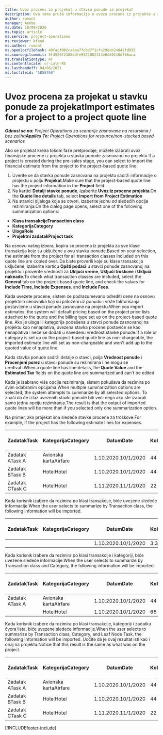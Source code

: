```yaml
---
title: Uvoz procena za projekat u stavku ponude za projekat
description: Ova tema pruža informacije o uvozu procena iz projekta u stavku ponude za projekat.
author: rumant
manager: Annbe
ms.date: 10/09/2020
ms.topic: article
ms.service: project-operations
ms.reviewer: kfend
ms.author: rumant
ms.openlocfilehash: 40facf002ca8aa77cbd7f1cfa29dab24842fd932
ms.sourcegitcommit: 5fd529f2308edfe9322082313e6d50146df56aca
ms.translationtype: HT
ms.contentlocale: sr-Latn-RS
ms.lasthandoff: 04/06/2021
ms.locfileid: "5858760"
---
```

# <a name="import-estimates-for-a-project-to-a-project-quote-line"></a><span data-ttu-id="80726-103">Uvoz procena za projekat u stavku ponude za projekat</span><span class="sxs-lookup"><span data-stu-id="80726-103">Import estimates for a project to a project quote line</span></span>

<span data-ttu-id="80726-104">_**Odnosi se na:** Project Operations za scenarije zasnovane na resursima / bez zaliha_</span><span class="sxs-lookup"><span data-stu-id="80726-104">_**Applies To:** Project Operations for resource/non-stocked based scenarios_</span></span>


<span data-ttu-id="80726-105">Ako se projekat kreira tokom faze pretprodaje, možete izabrati uvoz finansijske procene iz projekta u stavku ponude zasnovanu na projektu.</span><span class="sxs-lookup"><span data-stu-id="80726-105">If a project is created during the pre-sales stage, you can select to import the financial estimate from the project to the project-based quote line.</span></span>

1. <span data-ttu-id="80726-106">Uverite se da stavka ponude zasnovana na projektu sadrži informacije o projektu u polju **Projekat**.</span><span class="sxs-lookup"><span data-stu-id="80726-106">Make sure that the project-based quote line has the project information in the **Project** field.</span></span>
2. <span data-ttu-id="80726-107">Na kartici **Detalji stavke ponude**, izaberite **Uvoz iz procene projekta**.</span><span class="sxs-lookup"><span data-stu-id="80726-107">On the **Quote line details** tab, select **Import from Project Estimation**.</span></span>
3. <span data-ttu-id="80726-108">Na stranici dijaloga koja se otvori, izaberite jednu od sledećih opcija rezimiranja:</span><span class="sxs-lookup"><span data-stu-id="80726-108">On the dialog page opens, select one of the following summarization options:</span></span>

  - <span data-ttu-id="80726-109">**Klasa transakcije**</span><span class="sxs-lookup"><span data-stu-id="80726-109">**Transaction class**</span></span>
  - <span data-ttu-id="80726-110">**Kategorija**</span><span class="sxs-lookup"><span data-stu-id="80726-110">**Category**</span></span>
  - <span data-ttu-id="80726-111">**Uloga**</span><span class="sxs-lookup"><span data-stu-id="80726-111">**Role**</span></span> 
  - <span data-ttu-id="80726-112">**Projektni zadatak**</span><span class="sxs-lookup"><span data-stu-id="80726-112">**Project task**</span></span>

<span data-ttu-id="80726-113">Na osnovu vašeg izbora, kopira se procena iz projekta za sve klase transakcija koje su uključene u ovu stavku ponude.</span><span class="sxs-lookup"><span data-stu-id="80726-113">Based on your selection, the estimate from the project for all transaction classes included on this quote line are copied over.</span></span> <span data-ttu-id="80726-114">Da biste proverili koje su klase transakcija uključene, izaberite karticu **Opšti podaci** u stavci ponude zasnovanoj na projektu i proverite vrednosti za **Uključi vreme**, **Uključi troškove** i **Uključi naknade**.</span><span class="sxs-lookup"><span data-stu-id="80726-114">To check what transaction classes are included, select the **General** tab on the project-based quote line, and check the values for **Include Time**, **Include Expenses**, and **Include Fees**.</span></span>

<span data-ttu-id="80726-115">Kada uvezete procene, sistem će podrazumevano odrediti cene na osnovu projektnih cenovnika koji su priloženi uz ponudu i vrste fakturisanja postavljene u stavci ponude zasnovane na projektu.</span><span class="sxs-lookup"><span data-stu-id="80726-115">When you import estimates, the system will default pricing based on the project price lists attached to the quote and the billing type set up on the project-based quote line.</span></span> <span data-ttu-id="80726-116">Ako je uloga ili kategorija podešena u stavci ponude zasnovanoj na projektu kao nenaplativa, uvezena stavka procene postaviće se kao nenaplativa i neće se dodati u navedenu vrednost stavke ponude.</span><span class="sxs-lookup"><span data-stu-id="80726-116">If a role or category is set up on the project-based quote line as non-chargeable, the imported estimate line will set as non-chargeable and won't add up to the quoted value of quote line.</span></span>

<span data-ttu-id="80726-117">Kada stavka ponude sadrži detalje o stavci, polja **Vrednost ponude** i **Procenjeni porez** u stavci ponude su rezimirana i ne mogu se uređivati.</span><span class="sxs-lookup"><span data-stu-id="80726-117">When a quote line has line details, the **Quote Value** and the **Estimated Tax** fields on the quote line are summarized and can't be edited.</span></span>

<span data-ttu-id="80726-118">Kada je izabrano više opcija rezimiranja, sistem pokušava da rezimira po svim odabranim opcijama.</span><span class="sxs-lookup"><span data-stu-id="80726-118">When multiple summarization options are selected, the system attempts to summarize by all selected options.</span></span> <span data-ttu-id="80726-119">To znači da će izlaz uvezenih stavki ponude biti veći nego ako ste izabrali samo jednu opciju rezimiranja.</span><span class="sxs-lookup"><span data-stu-id="80726-119">The result is that the output of imported quote lines will be more than if you selected only one summarization option.</span></span>

<span data-ttu-id="80726-120">Na primer, ako projekat ima sledeće stavke procene za troškove.</span><span class="sxs-lookup"><span data-stu-id="80726-120">For example, if the project has the following estimate lines for expenses.</span></span>

| <span data-ttu-id="80726-121">Zadatak</span><span class="sxs-lookup"><span data-stu-id="80726-121">Task</span></span> | <span data-ttu-id="80726-122">Kategorija</span><span class="sxs-lookup"><span data-stu-id="80726-122">Category</span></span> | <span data-ttu-id="80726-123">Datum</span><span class="sxs-lookup"><span data-stu-id="80726-123">Date</span></span> | <span data-ttu-id="80726-124">Količina</span><span class="sxs-lookup"><span data-stu-id="80726-124">Quantity</span></span> | <span data-ttu-id="80726-125">Cena po jedinici</span><span class="sxs-lookup"><span data-stu-id="80726-125">Unit price</span></span> | <span data-ttu-id="80726-126">Iznos</span><span class="sxs-lookup"><span data-stu-id="80726-126">Amount</span></span> |
| --- | --- | --- | --- | --- | --- |
| <span data-ttu-id="80726-127">Zadatak A</span><span class="sxs-lookup"><span data-stu-id="80726-127">Task A</span></span> | <span data-ttu-id="80726-128">Avionska karta</span><span class="sxs-lookup"><span data-stu-id="80726-128">Airfare</span></span> | <span data-ttu-id="80726-129">1.10.2020.</span><span class="sxs-lookup"><span data-stu-id="80726-129">10/1/2020</span></span> | <span data-ttu-id="80726-130">4</span><span class="sxs-lookup"><span data-stu-id="80726-130">4</span></span> | <span data-ttu-id="80726-131">400</span><span class="sxs-lookup"><span data-stu-id="80726-131">400</span></span> | <span data-ttu-id="80726-132">1600</span><span class="sxs-lookup"><span data-stu-id="80726-132">1600</span></span> |
| <span data-ttu-id="80726-133">Zadatak B</span><span class="sxs-lookup"><span data-stu-id="80726-133">Task B</span></span> | <span data-ttu-id="80726-134">Hotel</span><span class="sxs-lookup"><span data-stu-id="80726-134">Hotel</span></span> | <span data-ttu-id="80726-135">1.10.2020.</span><span class="sxs-lookup"><span data-stu-id="80726-135">10/1/2020</span></span> | <span data-ttu-id="80726-136">4</span><span class="sxs-lookup"><span data-stu-id="80726-136">4</span></span> | <span data-ttu-id="80726-137">200</span><span class="sxs-lookup"><span data-stu-id="80726-137">200</span></span> | <span data-ttu-id="80726-138">800</span><span class="sxs-lookup"><span data-stu-id="80726-138">800</span></span> |
| <span data-ttu-id="80726-139">Zadatak C</span><span class="sxs-lookup"><span data-stu-id="80726-139">Task C</span></span> | <span data-ttu-id="80726-140">Hotel</span><span class="sxs-lookup"><span data-stu-id="80726-140">Hotel</span></span> | <span data-ttu-id="80726-141">1.11.2020.</span><span class="sxs-lookup"><span data-stu-id="80726-141">11/1/2020</span></span> | <span data-ttu-id="80726-142">2</span><span class="sxs-lookup"><span data-stu-id="80726-142">2</span></span> | <span data-ttu-id="80726-143">200</span><span class="sxs-lookup"><span data-stu-id="80726-143">200</span></span> | <span data-ttu-id="80726-144">400</span><span class="sxs-lookup"><span data-stu-id="80726-144">400</span></span> |

<span data-ttu-id="80726-145">Kada korisnik izabere da rezimira po klasi transakcije, biće uvezene sledeće informacije.</span><span class="sxs-lookup"><span data-stu-id="80726-145">When the user selects to summarize by Transaction class, the following information will be imported.</span></span>

| <span data-ttu-id="80726-146">Zadatak</span><span class="sxs-lookup"><span data-stu-id="80726-146">Task</span></span> | <span data-ttu-id="80726-147">Kategorija</span><span class="sxs-lookup"><span data-stu-id="80726-147">Category</span></span> | <span data-ttu-id="80726-148">Datum</span><span class="sxs-lookup"><span data-stu-id="80726-148">Date</span></span> | <span data-ttu-id="80726-149">Količina</span><span class="sxs-lookup"><span data-stu-id="80726-149">Quantity</span></span> | <span data-ttu-id="80726-150">Cena po jedinici</span><span class="sxs-lookup"><span data-stu-id="80726-150">Unit price</span></span> | <span data-ttu-id="80726-151">Iznos</span><span class="sxs-lookup"><span data-stu-id="80726-151">Amount</span></span> |
| --- | --- | --- | --- | --- | --- |
| | | <span data-ttu-id="80726-152">1.10.2020.</span><span class="sxs-lookup"><span data-stu-id="80726-152">10/1/2020</span></span> | <span data-ttu-id="80726-153">3.34</span><span class="sxs-lookup"><span data-stu-id="80726-153">3.34</span></span> | <span data-ttu-id="80726-154">840</span><span class="sxs-lookup"><span data-stu-id="80726-154">840</span></span> | <span data-ttu-id="80726-155">2800</span><span class="sxs-lookup"><span data-stu-id="80726-155">2800</span></span> |

<span data-ttu-id="80726-156">Kada korisnik izabere da rezimira po klasi transakcije i kategoriji, biće uvezene sledeće informacije.</span><span class="sxs-lookup"><span data-stu-id="80726-156">When the user selects to summarize by Transaction class and Category, the following information will be imported.</span></span>

| <span data-ttu-id="80726-157">Zadatak</span><span class="sxs-lookup"><span data-stu-id="80726-157">Task</span></span> | <span data-ttu-id="80726-158">Kategorija</span><span class="sxs-lookup"><span data-stu-id="80726-158">Category</span></span> | <span data-ttu-id="80726-159">Datum</span><span class="sxs-lookup"><span data-stu-id="80726-159">Date</span></span> | <span data-ttu-id="80726-160">Količina</span><span class="sxs-lookup"><span data-stu-id="80726-160">Quantity</span></span> | <span data-ttu-id="80726-161">Cena po jedinici</span><span class="sxs-lookup"><span data-stu-id="80726-161">Unit price</span></span> | <span data-ttu-id="80726-162">Iznos</span><span class="sxs-lookup"><span data-stu-id="80726-162">Amount</span></span> |
| --- | --- | --- | --- | --- | --- |
| <span data-ttu-id="80726-163">Zadatak A</span><span class="sxs-lookup"><span data-stu-id="80726-163">Task A</span></span> | <span data-ttu-id="80726-164">Avionska karta</span><span class="sxs-lookup"><span data-stu-id="80726-164">Airfare</span></span> | <span data-ttu-id="80726-165">1.10.2020.</span><span class="sxs-lookup"><span data-stu-id="80726-165">10/1/2020</span></span> | <span data-ttu-id="80726-166">4</span><span class="sxs-lookup"><span data-stu-id="80726-166">4</span></span> | <span data-ttu-id="80726-167">400</span><span class="sxs-lookup"><span data-stu-id="80726-167">400</span></span> | <span data-ttu-id="80726-168">1600</span><span class="sxs-lookup"><span data-stu-id="80726-168">1600</span></span> |
| | <span data-ttu-id="80726-169">Hotel</span><span class="sxs-lookup"><span data-stu-id="80726-169">Hotel</span></span> | <span data-ttu-id="80726-170">1.10.2020.</span><span class="sxs-lookup"><span data-stu-id="80726-170">10/1/2020</span></span> | <span data-ttu-id="80726-171">6</span><span class="sxs-lookup"><span data-stu-id="80726-171">6</span></span> | <span data-ttu-id="80726-172">200</span><span class="sxs-lookup"><span data-stu-id="80726-172">200</span></span> | <span data-ttu-id="80726-173">1200</span><span class="sxs-lookup"><span data-stu-id="80726-173">1200</span></span> |

<span data-ttu-id="80726-174">Kada korisnik izabere da rezimira po klasi transakcije, kategoriji i zadatku čvora lista, biće uvezene sledeće informacije.</span><span class="sxs-lookup"><span data-stu-id="80726-174">When the user selects to summarize by Transaction class, Category, and Leaf Node Task, the following information will be imported.</span></span> <span data-ttu-id="80726-175">Uočite da je ovaj rezultat isti kao i onaj na projektu.</span><span class="sxs-lookup"><span data-stu-id="80726-175">Notice that this result is the same as what was on the project.</span></span>

| <span data-ttu-id="80726-176">Zadatak</span><span class="sxs-lookup"><span data-stu-id="80726-176">Task</span></span> | <span data-ttu-id="80726-177">Kategorija</span><span class="sxs-lookup"><span data-stu-id="80726-177">Category</span></span> | <span data-ttu-id="80726-178">Datum</span><span class="sxs-lookup"><span data-stu-id="80726-178">Date</span></span> | <span data-ttu-id="80726-179">Količina</span><span class="sxs-lookup"><span data-stu-id="80726-179">Quantity</span></span> | <span data-ttu-id="80726-180">Cena po jedinici</span><span class="sxs-lookup"><span data-stu-id="80726-180">Unit price</span></span> | <span data-ttu-id="80726-181">Iznos</span><span class="sxs-lookup"><span data-stu-id="80726-181">Amount</span></span> |
| --- | --- | --- | --- | --- | --- |
| <span data-ttu-id="80726-182">Zadatak A</span><span class="sxs-lookup"><span data-stu-id="80726-182">Task A</span></span> | <span data-ttu-id="80726-183">Avionska karta</span><span class="sxs-lookup"><span data-stu-id="80726-183">Airfare</span></span> | <span data-ttu-id="80726-184">1.10.2020.</span><span class="sxs-lookup"><span data-stu-id="80726-184">10/1/2020</span></span> | <span data-ttu-id="80726-185">4</span><span class="sxs-lookup"><span data-stu-id="80726-185">4</span></span> | <span data-ttu-id="80726-186">400</span><span class="sxs-lookup"><span data-stu-id="80726-186">400</span></span> | <span data-ttu-id="80726-187">1600</span><span class="sxs-lookup"><span data-stu-id="80726-187">1600</span></span> |
| <span data-ttu-id="80726-188">Zadatak B</span><span class="sxs-lookup"><span data-stu-id="80726-188">Task B</span></span> | <span data-ttu-id="80726-189">Hotel</span><span class="sxs-lookup"><span data-stu-id="80726-189">Hotel</span></span> | <span data-ttu-id="80726-190">1.10.2020.</span><span class="sxs-lookup"><span data-stu-id="80726-190">10/1/2020</span></span> | <span data-ttu-id="80726-191">4</span><span class="sxs-lookup"><span data-stu-id="80726-191">4</span></span> | <span data-ttu-id="80726-192">200</span><span class="sxs-lookup"><span data-stu-id="80726-192">200</span></span> | <span data-ttu-id="80726-193">800</span><span class="sxs-lookup"><span data-stu-id="80726-193">800</span></span> |
| <span data-ttu-id="80726-194">Zadatak C</span><span class="sxs-lookup"><span data-stu-id="80726-194">Task C</span></span> | <span data-ttu-id="80726-195">Hotel</span><span class="sxs-lookup"><span data-stu-id="80726-195">Hotel</span></span> | <span data-ttu-id="80726-196">1.11.2020.</span><span class="sxs-lookup"><span data-stu-id="80726-196">11/1/2020</span></span> | <span data-ttu-id="80726-197">2</span><span class="sxs-lookup"><span data-stu-id="80726-197">2</span></span> | <span data-ttu-id="80726-198">200</span><span class="sxs-lookup"><span data-stu-id="80726-198">200</span></span> | <span data-ttu-id="80726-199">400</span><span class="sxs-lookup"><span data-stu-id="80726-199">400</span></span> |


[!INCLUDE[footer-include](../includes/footer-banner.md)]
